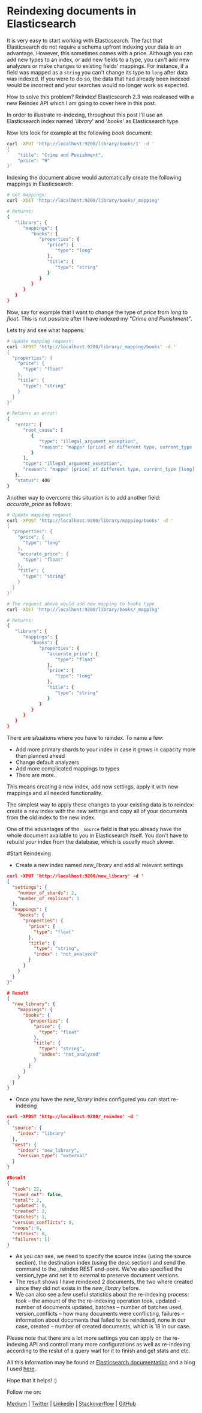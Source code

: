 # Reindexing documents in Elasticsearch

It is very easy to start working with Elasticsearch.
The fact that Elasticsearch do not require a schema upfront indexing your data is an advantage.
However, this sometimes comes with a price. Although you can add new types to an index, or add new fields to a type, you
can't add new analyzers or make changes to existing fields' mappings. For instance, if a field was mapped as a `string` you can't change its type to `long` after data was indexed. If you were to do so, the data that had already been indexed would be incorrect and your
searches would no longer work as expected.

How to solve this problem? Reindex!
Elasticsearch 2.3 was realeased with a new Reindex API which I am going to cover here in this post.

In order to illustrate re-indexing, throughout this post I'll use an Elasticsearch index named '_library_' and '_books_' as Elasticsearch type.

Now lets look for example at the following _book_ document:

```sh
curl -XPUT 'http://localhost:9200/library/books/1' -d '
{
    "title": "Crime and Punishment",
    "price": "9"
}'
```

Indexing the document above would automatically create the following mappings in Elasticsearch:

```sh
# Get mappings:
curl -XGET 'http://localhost:9200/library/books/_mapping'

# Returns:
{
   "library": {
      "mappings": {
         "books": {
            "properties": {
               "price": {
                  "type": "long"
               },
               "title": {
                  "type": "string"
               }
            }
         }
      }
   }
}
```

Now, say for example that I want to change the type of _price_ from _long_ to _float_.
This is not possible after I have indexed my _"Crime and Punishment"_.

Lets try and see what happens:
```sh
# Update mapping request:
curl -XPOST 'http://localhost:9200/library/_mapping/books' -d '
{
  "properties": {
    "price": {
      "type": "float"
    },
    "title": {
      "type": "string"
    }
  }
}'

# Returns an error:
{
   "error": {
      "root_cause": [
         {
            "type": "illegal_argument_exception",
            "reason": "mapper [price] of different type, current_type [long], merged_type [float]"
         }
      ],
      "type": "illegal_argument_exception",
      "reason": "mapper [price] of different type, current_type [long], merged_type [float]"
   },
   "status": 400
}
```

Another way to overcome this situation is to add another field: _accurate_price_ as follows:
```sh
# Update mapping request
curl -XPOST 'http://localhost:9200/library/mapping/books' -d '
{
  "properties": {
    "price": {
      "type": "long"
    },
    "accurate_price": {
      "type": "float"
    },
    "title": {
      "type": "string"
    }
  }
}'

# The request above would add new mapping to books type
curl -XGET 'http://localhost:9200/library/books/_mapping'

# Returns:
{
   "library": {
      "mappings": {
         "books": {
            "properties": {
               "accurate_price": {
                  "type": "float"
               },
               "price": {
                  "type": "long"
               },
               "title": {
                  "type": "string"
               }
            }
         }
      }
   }
}
```

There are situations where you have to reindex. To name a few:
- Add more primary shards to your index in case it grows in capacity more than planned ahead
- Change default analyzers
- Add more complicated mappings to types
- There are more..

This means creating a new index, add new settings, apply it with new mappings and all needed functionality.

The simplest way to apply these changes to your existing data is to
reindex:  create a new index with the new settings and copy all of your
documents from the old index to the new index.

One of the advantages of the `_source` field is that you already have the
whole document available to you in Elasticsearch itself. You don't have to
rebuild your index from the database, which is usually much slower.

#Start Reindexing
- Create a new index named _new_library_ and add all relevant settings
```json
curl -XPUT 'http://localhost:9200/new_library' -d '
{
  "settings": {
    "number_of_shards": 2,
    "number_of_replicas": 1
  },
  "mappings": {
    "books": {
      "properties": {
        "price": {
          "type": "float"
        },
        "title": {
          "type": "string",
          "index" : "not_analyzed"
        }
      }
    }
  }
}'

# Result
{
  "new_library": {
    "mappings": {
      "books": {
        "properties": {
          "price": {
            "type": "float"
          },
          "title": {
            "type": "string",
            "index": "not_analyzed"
          }
        }
      }
    }
  }
}
```

- Once you have the _new_library_ index configured you can start re-indexing
```json
curl -XPOST 'http://localhost:9200/_reindex' -d '
{
  "source": {
    "index": "library"
  },
  "dest": {
    "index": "new_library",
    "version_type": "external"
  }
}

#Result 
{
  "took": 22,
  "timed_out": false,
  "total": 2,
  "updated": 0,
  "created": 2,
  "batches": 1,
  "version_conflicts": 0,
  "noops": 0,
  "retries": 0,
  "failures": []
}
```

- As you can see, we need to specify the source index (using the source section), the destination index (using the desc section) and send the command to the _reindex REST end-point. We’ve also specified the version_type and set it to external to preserve document versions. 
- The result shows I have reindexed 2 documents, the two where created since they did not exists in the _new_library_ before.
- We can also see a few useful statistics about the re-indexing process:
    took – the amount of the the re-indexing operation took,
    updated – number of documents updated,
    batches – number of batches used,
    version_conflicts – how many documents were conflicting,
    failures – information about documents that failed to be reindexed, none in our case,
    created – number of created documents, which is 18 in our case.

Please note that there are a lot more settings you can apply on the re-indexing API and controll many more configurations as well as re-indexing according to the reslut of a query wait for it to finish and get stats and etc.

All this information may be found at [Elasticsearch documentation](https://www.elastic.co/guide/en/elasticsearch/reference/current/docs-reindex.html) and a blog I used [here](https://sematext.com/blog/2016/03/21/reindexing-data-with-elasticsearch/).


Hope that it helps! :)

Follow me on:

[Medium](https://medium.com/@eyaldahari) | [Twitter](https://twitter.com/EyalDahari) | [Linkedin](https://www.linkedin.com/in/eyaldahari) | [Stackoverflow](http://stackexchange.com/users/7651751/e-dahari?tab=activity) | [GitHub](https://github.com/eyaldahari)
